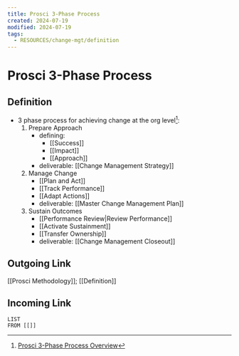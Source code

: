 ```yaml
---
title: Prosci 3-Phase Process
created: 2024-07-19
modified: 2024-07-19
tags:
  - RESOURCES/change-mgt/definition
---
```

# Prosci 3-Phase Process
## Definition
- 3 phase process for achieving change at the org level[^1]:
	1. Prepare Approach
		- defining:
			- [[Success]]
			- [[Impact]]
			- [[Approach]]
		- deliverable: [[Change Management Strategy]]
	2. Manage Change
		- [[Plan and Act]]
		- [[Track Performance]]
		- [[Adapt Actions]]
		- deliverable: [[Master Change Management Plan]]
	3. Sustain Outcomes
		- [[Performance Review|Review Performance]]
		- [[Activate Sustainment]]
		- [[Transfer Ownership]]
		- deliverable: [[Change Management Closeout]]

## Outgoing Link
[[Prosci Methodology]]; [[Definition]]
## Incoming Link
```dataview
LIST
FROM [[]]
```
[^1]: [Prosci 3-Phase Process Overview](https://www.prosci.com/methodology/3-phase-process)